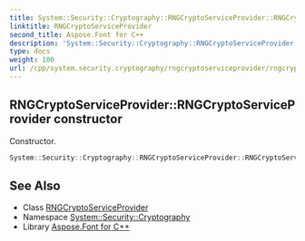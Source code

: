 ```yaml
---
title: System::Security::Cryptography::RNGCryptoServiceProvider::RNGCryptoServiceProvider constructor
linktitle: RNGCryptoServiceProvider
second_title: Aspose.Font for C++
description: 'System::Security::Cryptography::RNGCryptoServiceProvider::RNGCryptoServiceProvider constructor. Constructor in C++.'
type: docs
weight: 100
url: /cpp/system.security.cryptography/rngcryptoserviceprovider/rngcryptoserviceprovider/
---
```

## RNGCryptoServiceProvider::RNGCryptoServiceProvider constructor


Constructor.

```cpp
System::Security::Cryptography::RNGCryptoServiceProvider::RNGCryptoServiceProvider()
```

## See Also

* Class [RNGCryptoServiceProvider](../)
* Namespace [System::Security::Cryptography](../../)
* Library [Aspose.Font for C++](../../../)
